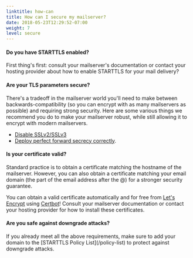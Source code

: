```yaml
---
linktitle: how-can
title: How can I secure my mailserver?
date: 2018-05-23T12:29:52-07:00
weight: 7
level: secure
---
```


<h4>Do you have STARTTLS enabled?</h4>
First thing's first: consult your mailserver's documentation or contact your hosting provider about how to enable STARTTLS for your mail delivery?

<h4>Are your TLS parameters secure?</h4>
There's a tradeoff in the mailserver world you'll need to make between backwards-compatibility (so you can encrypt with as many mailservers as possible) and requiring strong security. Here are some various things we recommend you do to make your mailserver robust, while still allowing it to encrypt with modern mailservers.

   - [Disable SSLv2/SSLv3](https://disablessl3.com)
   - [Deploy perfect forward secrecy correctly](https://weakdh.org/sysadmin.html).

<h4>Is your certificate valid?</h4>
Standard practice is to obtain a certificate matching the hostname of the mailserver. However, you can also obtain a certificate matching your email domain (the part of the email address after the @) for a stronger security guarantee.

You can obtain a valid certificate automatically and for free from [Let's Encrypt](https://letsencrypt.org) using [Certbot](https://certbot.eff.org)! Consult your mailserver documentation or contact your hosting provider for how to install these certificates.

<h4>Are you safe against downgrade attacks?</h4>
If you already meet all the above requirements, make sure to add your domain to the [STARTTLS Policy List](/policy-list) to protect against downgrade attacks.
